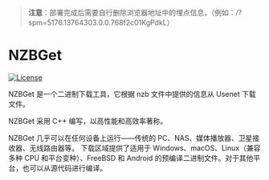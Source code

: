 > **注意**：部署完成后需要自行删除浏览器地址中的埋点信息，（例如：/?spm=5176.13764303.0.0.768f2c01KgPdkL）

# NZBGet #
[![License](https://edas-hz.oss-cn-hangzhou.aliyuncs.com/edas-apps/charts-store/nzbget/image/license-GPL-blue.svg)](http://www.gnu.org/licenses/)

NZBGet 是一个二进制下载工具，它根据 nzb 文件中提供的信息从 Usenet 下载文件。

NZBGet 采用 C++ 编写，以高性能和高效率著称。

NZBGet 几乎可以在任何设备上运行——传统的 PC、NAS、媒体播放器、卫星接收器、无线路由器等。
下载区域提供了适用于 Windows、macOS、Linux（兼容多种 CPU 和平台变种）、FreeBSD 和 Android 的预编译二进制文件。对于其他平台，也可以从源代码进行编译。